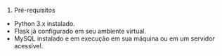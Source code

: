 1. Pré-requisitos

* Python 3.x instalado.
* Flask já configurado em seu ambiente virtual.
* MySQL instalado e em execução em sua máquina ou em um servidor acessível.
